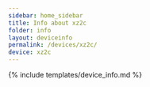 ```yaml
---
sidebar: home_sidebar
title: Info about xz2c
folder: info
layout: deviceinfo
permalink: /devices/xz2c/
device: xz2c
---
```

{% include templates/device_info.md %}
